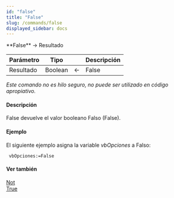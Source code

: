 ```yaml
---
id: "false"
title: "False"
slug: /commands/false
displayed_sidebar: docs
---
```


<!--REF #_command_.False.Syntax-->**False**  -> Resultado<!-- END REF-->
<!--REF #_command_.False.Params-->
| Parámetro | Tipo |  | Descripción |
| --- | --- | --- | --- |
| Resultado | Boolean | &#8592; | False |

<!-- END REF-->

*Este comando no es hilo seguro, no puede ser utilizado en código apropiativo.*


#### Descripción 

<!--REF #_command_.False.Summary-->False devuelve el valor booleano Falso (False).<!-- END REF-->

#### Ejemplo 

El siguiente ejemplo asigna la variable *vbOpciones* a Falso:

```4d
 vbOpciones:=False
```

#### Ver también 

[Not](not.md)  
[True](true.md)  